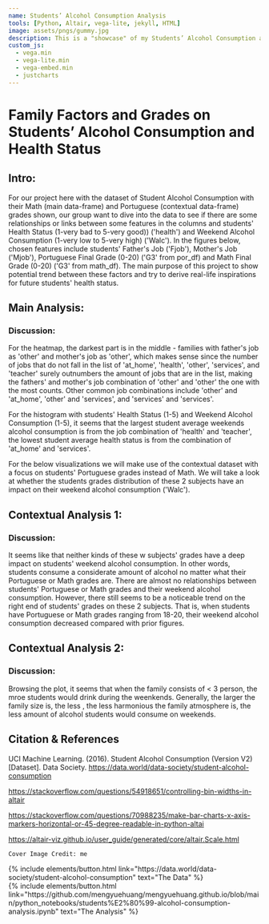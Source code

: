 ```yaml
---
name: Students’ Alcohol Consumption Analysis
tools: [Python, Altair, vega-lite, jekyll, HTML]
image: assets/pngs/gummy.jpg
description: This is a "showcase" of my Students’ Alcohol Consumption analysis!
custom_js:
  - vega.min
  - vega-lite.min
  - vega-embed.min
  - justcharts
---
```


# Family Factors and Grades on Students’ Alcohol Consumption and Health Status


## Intro:
For our project here with the dataset of Student Alcohol Consumption with their Math (main data-frame) and Portuguese (contextual data-frame) grades shown, our group want to dive into the data to see if there are some relationships or links between some features in the columns and students' Health Status (1-very bad to 5-very good)) ('health') and Weekend Alcohol Consumption (1-very low to 5-very high) ('Walc'). In the figures below, chosen features include students' Father's Job ('Fjob'), Mother's Job ('Mjob'), Portuguese Final Grade (0-20) ('G3' from por_df) and Math Final Grade (0-20) ('G3' from math_df). The main purpose of this project to show potential trend between these factors and try to derive real-life inspirations for future students' health status.


## Main Analysis:
<vegachart schema-url="{{ site.baseurl }}/assets/json/main_dashboard.json" style="width: 100%"></vegachart>

### Discussion:
For the heatmap, the darkest part is in the middle - families with father's job as 'other' and mother's job as 'other', which makes sense since the number of jobs that do not fall in the list of 'at_home', 'health', 'other', 'services', and 'teacher' surely outnumbers the amount of jobs that are in the list, making the fathers' and mother's job combination of 'other' and 'other' the one with the most counts. Other common job combinations include 'other' and 'at_home', 'other' and 'services', and 'services' and 'services'.

For the histogram with students' Health Status (1-5) and Weekend Alcohol Consumption (1-5), it seems that the largest student average weekends alcohol consumption is from the job combination of 'health' and 'teacher', the lowest student average health status is from the combination of 'at_home' and 'services'.

For the below visualizations we will make use of the contextual dataset with a focus on students' Portuguese grades instead of Math. We will take a look at whether the students grades distribution of these 2 subjects have an impact on their weekend alcohol consumption ('Walc').


## Contextual Analysis 1:

<vegachart schema-url="{{ site.baseurl }}/assets/json/hist1_por.json" style="width: 100%"></vegachart>
<vegachart schema-url="{{ site.baseurl }}/assets/json/hist1_math.json" style="width: 100%"></vegachart>

### Discussion:
It seems like that neither kinds of these w subjects' grades have a deep impact on students' weekend alcohol consumption. In other words, students consume a considerate amount of alcohol no matter what their Portuguese or Math grades are. There are almost no relationships between students' Portuguese or Math grades and their weekend alcohol consumption. However, there still seems to be a noticeable trend on the right end of students' grades on these 2 subjects. That is, when students have Portuguese or Math grades ranging from 18-20, their weekend alcohol consumption decreased compared with prior figures.


## Contextual Analysis 2:

<vegachart schema-url="{{ site.baseurl }}/assets/json/heat2_por.json" style="width: 100%"></vegachart>

### Discussion:
Browsing the plot, it seems that when the family consists of < 3 person, the mroe students would drink during the weenkends. Generally, the larger the family size is, the less , the less harmonious the family atmosphere is, the less amount of alcohol students would consume on weekends.

## Citation & References

UCI Machine Learning. (2016). Student Alcohol Consumption (Version V2) [Dataset]. Data Society. https://data.world/data-society/student-alcohol-consumption

https://stackoverflow.com/questions/54918651/controlling-bin-widths-in-altair

https://stackoverflow.com/questions/70988235/make-bar-charts-x-axis-markers-horizontal-or-45-degree-readable-in-python-altai

https://altair-viz.github.io/user_guide/generated/core/altair.Scale.html


```
Cover Image Credit: me
```

<!-- these are written in a combo of html and liquid --> 

<div class="left">
{% include elements/button.html link="https://data.world/data-society/student-alcohol-consumption" text="The Data" %}
</div>

<div class="right">
{% include elements/button.html link="https://github.com/mengyuehuang/mengyuehuang.github.io/blob/main/python_notebooks/students%E2%80%99-alcohol-consumption-analysis.ipynb" text="The Analysis" %}
</div>